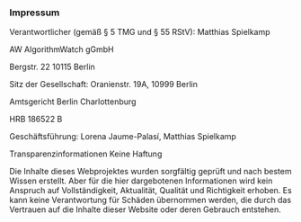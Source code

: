 ### Impressum

Verantwortlicher (gemäß § 5 TMG und § 55 RStV):
Matthias Spielkamp

AW AlgorithmWatch gGmbH

Bergstr. 22
10115 Berlin

Sitz der Gesellschaft: Oranienstr. 19A, 10999 Berlin

Amtsgericht Berlin Charlottenburg

HRB 186522 B

Geschäftsführung: Lorena Jaume-Palasí, Matthias Spielkamp

Transparenzinformationen
Keine Haftung

Die Inhalte dieses Webprojektes wurden sorgfältig geprüft und nach bestem Wissen erstellt. Aber für die hier dargebotenen Informationen wird kein Anspruch auf Vollständigkeit, Aktualität, Qualität und Richtigkeit erhoben. Es kann keine Verantwortung für Schäden übernommen werden, die durch das Vertrauen auf die Inhalte dieser Website oder deren Gebrauch entstehen.
